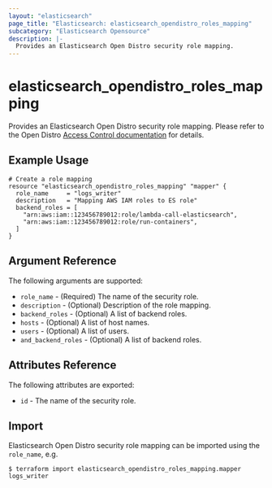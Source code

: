 ```yaml
---
layout: "elasticsearch"
page_title: "Elasticsearch: elasticsearch_opendistro_roles_mapping"
subcategory: "Elasticsearch Opensource"
description: |-
  Provides an Elasticsearch Open Distro security role mapping.
---
```


# elasticsearch_opendistro_roles_mapping

Provides an Elasticsearch Open Distro security role mapping.
Please refer to the Open Distro [Access Control documentation][1] for details.

## Example Usage

```hcl
# Create a role mapping
resource "elasticsearch_opendistro_roles_mapping" "mapper" {
  role_name     = "logs_writer"
  description   = "Mapping AWS IAM roles to ES role"
  backend_roles = [
    "arn:aws:iam::123456789012:role/lambda-call-elasticsearch",
    "arn:aws:iam::123456789012:role/run-containers",
  ]
}
```

## Argument Reference

The following arguments are supported:

* `role_name` -
    (Required) The name of the security role.
* `description` -
    (Optional) Description of the role mapping.
* `backend_roles` -
    (Optional) A list of backend roles.
* `hosts` -
    (Optional) A list of host names.
* `users` -
    (Optional) A list of users.
* `and_backend_roles` -
    (Optional) A list of backend roles.

## Attributes Reference

The following attributes are exported:

* `id` -
    The name of the security role.

## Import

Elasticsearch Open Distro security role mapping can be imported using the `role_name`, e.g.

```
$ terraform import elasticsearch_opendistro_roles_mapping.mapper logs_writer
```

<!-- External links -->
[1]: https://opendistro.github.io/for-elasticsearch-docs/docs/security/access-control/
